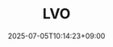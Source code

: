 ﻿---
title: "LVO"
date: 2025-07-05T10:14:23+09:00
lastmod: 2025-07-05T10:14:23+09:00
type: docs
sidebar:
  open: true
weight: 536
---
<div style="display:none">
  <meta property="article:published_time" content="2025-07-05T01:14:23Z" />
  <meta property="article:modified_time" content="2025-07-05T01:14:23Z" />
</div>

